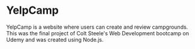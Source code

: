 # YelpCamp

YelpCamp is a website where users can create and review campgrounds. This was the final project of Colt Steele's Web Development bootcamp on Udemy and was created using Node.js.
